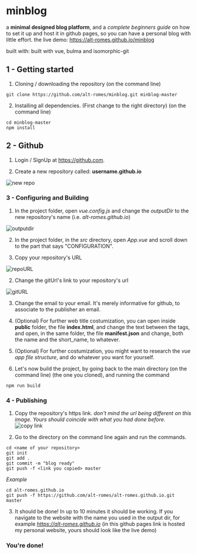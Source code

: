 # minblog
a **minimal designed blog platform**, and a *complete beginners guide* on how to set it up and host it in github pages, so you can have a personal blog with little effort.
the live demo:
https://alt-romes.github.io/minblog

built with: built with vue, bulma and isomorphic-git

## 1 - Getting started

1. Cloning / downloading the repository (on the command line)
```
git clone https://github.com/alt-romes/minblog.git minblog-master
```

2. Installing all dependencies. (First change to the right directory) (on the command line)
```
cd minblog-master
npm install
```

## 2 - Github

1. Login / SignUp at https://github.com.

2. Create a new repository called: **username.github.io**

![new repo](https://i.imgur.com/bTYXvou.png)

### 3 - Configuring and Building

1. In the project folder, open *vue.config.js* and change the *outputDir* to the new repository's name (i.e. *alt-romes.github.io*)

![outputdir](https://i.imgur.com/YP1O8K8.png)

2. In the project folder, in the *src* directory, open *App.vue* and scroll down to the part that says "CONFIGURATION".

  1. Copy your repository's URL
  
  ![repoURL](https://i.imgur.com/3xJtHvt.png)

  2. Change the gitUrl's link to your repository's url
  
  ![gitURL](https://i.imgur.com/tpSH8Gq.png)
  
  3. Change the email to your email. It's merely informative for github, to associate to the publisher an email.

3. (Optional) For further web title costumization, you can open inside **public** folder, the file **index.html**, and change the text between the *<title></title>* tags, and open, in the same folder, the file **manifest.json** and change,  both the name and the short_name, to whatever.

4. (Optional) For further costumization, you might want to research the *vue app file structure*, and do whatever you want for yourself.

5. Let's now build the project, by going back to the main directory (on the command line) (the one you cloned), and running the command
```
npm run build
```

### 4 - Publishing

1. Copy the repository's https link. *don't mind the url being different on this image. Yours should coincide with what you had done before.*
![copy link](https://i.imgur.com/HoYznQA.png)

2. Go to the directory on the command line again and run the commands.
```
cd <name of your repository>
git init
git add .
git commit -m "blog ready"
git push -f <link you copied> master
```

*Example*
```
cd alt-romes.github.io
git push -f https://github.com/alt-romes/alt-romes.github.io.git master
```

3. It should be done! In up to 10 minutes it should be working. If you navigate to the website with the name you used in the output dir, for example *https://alt-romes.github.io* (in this github pages link is hosted my personal website, yours should look like the live demo)

### You're done!

